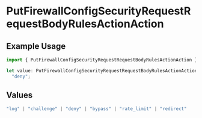 # PutFirewallConfigSecurityRequestRequestBodyRulesActionAction

## Example Usage

```typescript
import { PutFirewallConfigSecurityRequestRequestBodyRulesActionAction } from "@vercel/sdk/models/operations/putfirewallconfig.js";

let value: PutFirewallConfigSecurityRequestRequestBodyRulesActionAction =
  "deny";
```

## Values

```typescript
"log" | "challenge" | "deny" | "bypass" | "rate_limit" | "redirect"
```